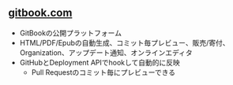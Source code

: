## [gitbook.com](https://www.gitbook.com)

-   GitBookの公開プラットフォーム
-   HTML/PDF/Epubの自動生成、コミット毎プレビュー、販売/寄付、Organization、アップデート通知、オンラインエディタ
-   GitHubとDeployment APIでhookして自動的に反映
    -   Pull Requestのコミット毎にプレビューできる
